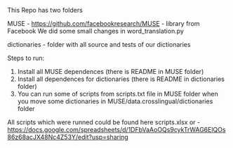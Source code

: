 This Repo has two folders

MUSE - https://github.com/facebookresearch/MUSE - library from Facebook
We did some small changes in word_translation.py

dictionaries - folder with all source and tests of our dictionaries

Steps to run:
1. Install all MUSE dependences (there is README in MUSE folder)
2. Install all dependences for dictionaries (there is README in dictionaries folder)
3. You can run some of scripts from scripts.txt file in MUSE folder when you move some dictionaries in MUSE/data.crosslingual/dictionaries folder

All scripts which were runned could be found here scripts.xlsx or  - https://docs.google.com/spreadsheets/d/1DFbVaAoOQs9cykTrWAG6ElQOs86z68acJX48Nc4Z53Y/edit?usp=sharing 